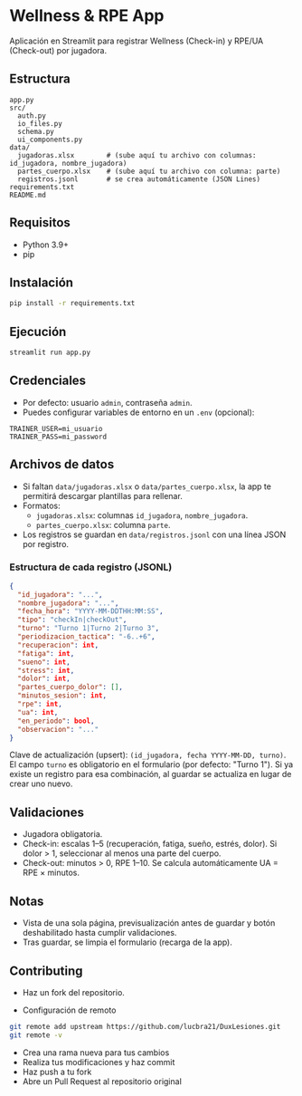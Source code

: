 # Wellness & RPE App

Aplicación en Streamlit para registrar Wellness (Check-in) y RPE/UA (Check-out) por jugadora.

## Estructura

```
app.py
src/
  auth.py
  io_files.py
  schema.py
  ui_components.py
data/
  jugadoras.xlsx        # (sube aquí tu archivo con columnas: id_jugadora, nombre_jugadora)
  partes_cuerpo.xlsx    # (sube aquí tu archivo con columna: parte)
  registros.jsonl       # se crea automáticamente (JSON Lines)
requirements.txt
README.md
```

## Requisitos

- Python 3.9+
- pip

## Instalación

```bash
pip install -r requirements.txt
```

## Ejecución

```bash
streamlit run app.py
```

## Credenciales

- Por defecto: usuario `admin`, contraseña `admin`.
- Puedes configurar variables de entorno en un `.env` (opcional):

```
TRAINER_USER=mi_usuario
TRAINER_PASS=mi_password
```

## Archivos de datos

- Si faltan `data/jugadoras.xlsx` o `data/partes_cuerpo.xlsx`, la app te permitirá descargar plantillas para rellenar.
- Formatos:
  - `jugadoras.xlsx`: columnas `id_jugadora`, `nombre_jugadora`.
  - `partes_cuerpo.xlsx`: columna `parte`.
- Los registros se guardan en `data/registros.jsonl` con una línea JSON por registro.

### Estructura de cada registro (JSONL)

```json
{
  "id_jugadora": "...",
  "nombre_jugadora": "...",
  "fecha_hora": "YYYY-MM-DDTHH:MM:SS",
  "tipo": "checkIn|checkOut",
  "turno": "Turno 1|Turno 2|Turno 3",
  "periodizacion_tactica": "-6..+6",
  "recuperacion": int,
  "fatiga": int,
  "sueno": int,
  "stress": int,
  "dolor": int,
  "partes_cuerpo_dolor": [],
  "minutos_sesion": int,
  "rpe": int,
  "ua": int,
  "en_periodo": bool,
  "observacion": "..."
}
```

Clave de actualización (upsert): `(id_jugadora, fecha YYYY-MM-DD, turno)`.
El campo `turno` es obligatorio en el formulario (por defecto: "Turno 1").
Si ya existe un registro para esa combinación, al guardar se actualiza en lugar de crear uno nuevo.

## Validaciones

- Jugadora obligatoria.
- Check-in: escalas 1–5 (recuperación, fatiga, sueño, estrés, dolor). Si dolor > 1, seleccionar al menos una parte del cuerpo.
- Check-out: minutos > 0, RPE 1–10. Se calcula automáticamente UA = RPE × minutos.

## Notas

- Vista de una sola página, previsualización antes de guardar y botón deshabilitado hasta cumplir validaciones.
- Tras guardar, se limpia el formulario (recarga de la app).

## Contributing

- Haz un fork del repositorio.

- Configuración de remoto

```bash
git remote add upstream https://github.com/lucbra21/DuxLesiones.git
git remote -v
```

- Crea una rama nueva para tus cambios
- Realiza tus modificaciones y haz commit
- Haz push a tu fork
- Abre un Pull Request al repositorio original